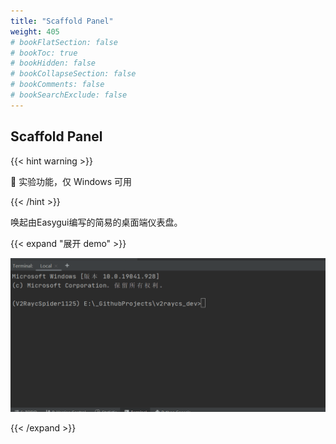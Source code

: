 ```yaml
---
title: "Scaffold Panel"
weight: 405
# bookFlatSection: false
# bookToc: true
# bookHidden: false
# bookCollapseSection: false
# bookComments: false
# bookSearchExclude: false
---
```


## Scaffold Panel

{{< hint warning >}}

📌 实验功能，仅 Windows 可用

{{< /hint >}}

唤起由Easygui编写的简易的桌面端仪表盘。

{{< expand "展开 demo" >}}

![123](d6SnOlWjsTxHqQb.gif)

{{< /expand >}}
